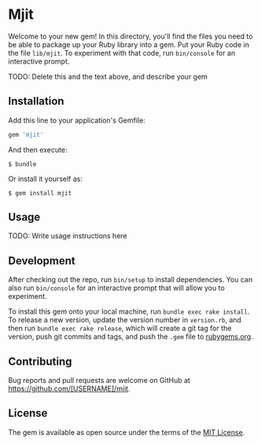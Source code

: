# Mjit

Welcome to your new gem! In this directory, you'll find the files you need to be able to package up your Ruby library into a gem. Put your Ruby code in the file `lib/mjit`. To experiment with that code, run `bin/console` for an interactive prompt.

TODO: Delete this and the text above, and describe your gem

## Installation

Add this line to your application's Gemfile:

```ruby
gem 'mjit'
```

And then execute:

    $ bundle

Or install it yourself as:

    $ gem install mjit

## Usage

TODO: Write usage instructions here

## Development

After checking out the repo, run `bin/setup` to install dependencies. You can also run `bin/console` for an interactive prompt that will allow you to experiment.

To install this gem onto your local machine, run `bundle exec rake install`. To release a new version, update the version number in `version.rb`, and then run `bundle exec rake release`, which will create a git tag for the version, push git commits and tags, and push the `.gem` file to [rubygems.org](https://rubygems.org).

## Contributing

Bug reports and pull requests are welcome on GitHub at https://github.com/[USERNAME]/mjit.

## License

The gem is available as open source under the terms of the [MIT License](https://opensource.org/licenses/MIT).
